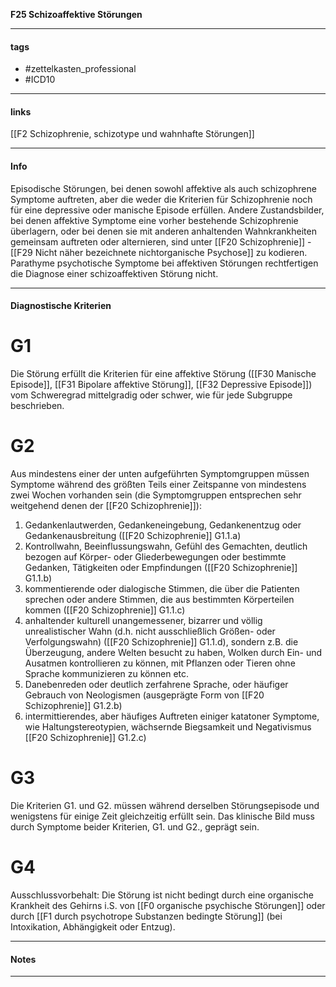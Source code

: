 __F25 Schizoaffektive Störungen__

___________________________________________
#### tags

- #zettelkasten_professional
- #ICD10 
___________________________________________
#### links

[[F2 Schizophrenie, schizotype und wahnhafte Störungen]]

___________________________________________
#### Info
Episodische Störungen, bei denen sowohl affektive als auch schizophrene Symptome auftreten, aber die weder die Kriterien für Schizophrenie noch für eine depressive oder manische Episode erfüllen. Andere Zustandsbilder, bei denen affektive Symptome eine vorher bestehende Schizophrenie überlagern, oder bei denen sie mit anderen anhaltenden Wahnkrankheiten gemeinsam auftreten oder alternieren, sind unter [[F20 Schizophrenie]] - [[F29 Nicht näher bezeichnete nichtorganische Psychose]] zu kodieren. Parathyme psychotische Symptome bei affektiven Störungen rechtfertigen die Diagnose einer schizoaffektiven Störung nicht.
___________________________________________
#### Diagnostische Kriterien

# G1
Die Störung erfüllt die Kriterien für eine affektive Störung ([[F30 Manische Episode]], [[F31 Bipolare affektive Störung]], [[F32 Depressive Episode]]) vom Schweregrad mittelgradig oder schwer, wie für jede Subgruppe beschrieben.

# G2
Aus mindestens einer der unten aufgeführten Symptomgruppen müssen Symptome während des größten Teils einer Zeitspanne von mindestens zwei Wochen vorhanden sein (die Symptomgruppen entsprechen sehr weitgehend denen der [[F20 Schizophrenie]]):

1.  Gedankenlautwerden, Gedankeneingebung, Gedankenentzug oder Gedankenausbreitung ([[F20 Schizophrenie]] G1.1.a)
2. Kontrollwahn, Beeinflussungswahn, Gefühl des Gemachten, deutlich bezogen auf Körper- oder Gliederbewegungen oder bestimmte Gedanken, Tätigkeiten oder Empfindungen ([[F20 Schizophrenie]] G1.1.b)
3. kommentierende oder dialogische Stimmen, die über die Patienten sprechen oder andere Stimmen, die aus bestimmten Körperteilen kommen ([[F20 Schizophrenie]] G1.1.c)
4. anhaltender kulturell unangemessener, bizarrer und völlig unrealistischer Wahn (d.h. nicht ausschließlich Größen- oder Verfolgungswahn) ([[F20 Schizophrenie]] G1.1.d), sondern z.B. die Überzeugung, andere Welten besucht zu haben, Wolken durch Ein- und Ausatmen kontrollieren zu können, mit Pflanzen oder Tieren ohne Sprache kommunizieren zu können etc.
5. Danebenreden oder deutlich zerfahrene Sprache, oder häufiger Gebrauch von Neologismen (ausgeprägte Form von [[F20 Schizophrenie]] G1.2.b)
6. intermittierendes, aber häufiges Auftreten einiger katatoner Symptome, wie Haltungstereotypien, wächsernde Biegsamkeit und Negativismus [[F20 Schizophrenie]] G1.2.c)  

# G3
Die Kriterien G1. und G2. müssen während derselben Störungsepisode und wenigstens für einige Zeit gleichzeitig erfüllt sein. Das klinische Bild muss durch Symptome beider Kriterien, G1. und G2., geprägt sein.

# G4
Ausschlussvorbehalt: Die Störung ist nicht bedingt durch eine organische Krankheit des Gehirns i.S. von [[F0 organische psychische Störungen]] oder durch [[F1 durch psychotrope Substanzen bedingte Störung]] (bei Intoxikation, Abhängigkeit oder Entzug).
___________________________________________
#### Notes

___________________________________________

